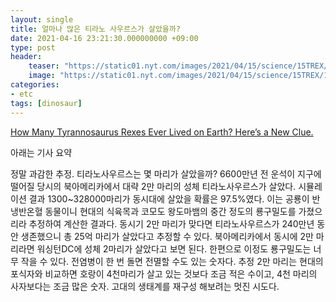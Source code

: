 ```yaml
---
layout: single
title: 얼마나 많은 티라노 사우르스가 살았을까?
date: 2021-04-16 23:21:30.000000000 +09:00
type: post
header:
    teaser: "https://static01.nyt.com/images/2021/04/15/science/15TREX/15TREX-superJumbo.jpg?quality=90&auto=webp"
    image: "https://static01.nyt.com/images/2021/04/15/science/15TREX/15TREX-superJumbo.jpg?quality=90&auto=webp"
categories:
- etc
tags: [dinosaur]
---
```


[How Many Tyrannosaurus Rexes Ever Lived on Earth? Here’s a New Clue.](https://www.nytimes.com/2021/04/15/science/tyrannosaurus-rex-population.html?smid=url-share)

아래는 기사 요약

정말 과감한 추정. 티라노사우르스는 몇 마리가 살았을까? 6600만년 전 운석이 지구에 떨어질 당시의 북아메리카에서 대략 2만 마리의 성체 티라노사우르스가 살았다. 시뮬레이션 결과 1300~328000마리가 동시대에 살았을 확률은 97.5%였다. 이는 공룡이 반냉반온혈 동물이니 현대의 식육목과 코모도 왕도마뱀의 중간 정도의 룡구밀도를 가졌으리라 추정하여 계산한 결과다. 동시기 2만 마리가 맞다면 티라노사우르스가 240만년 동안 생존했으니 총 25억 마리가 살았다고 추정할 수 있다. 북아메리카에서 동시에 2만 마리라면 워싱턴DC에 성체 2마리가 살았다고 보면 된다. 한편으로 이정도 룡구밀도는 너무 작을 수 있다. 전염병이 한 번 돌면 전멸할 수도 있는 숫자다. 추정 2만 마리는 현대의 포식자와 비교하면 호랑이 4천마리가 살고 있는 것보다 조금 적은 수이고, 4천 마리의 사자보다는 조금 많은 숫자. 고대의 생태계를 재구성 해보려는 멋진 시도다.
